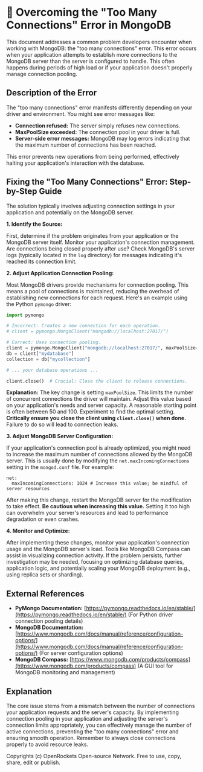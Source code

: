 # 🐞 Overcoming the "Too Many Connections" Error in MongoDB


This document addresses a common problem developers encounter when working with MongoDB: the "too many connections" error. This error occurs when your application attempts to establish more connections to the MongoDB server than the server is configured to handle.  This often happens during periods of high load or if your application doesn't properly manage connection pooling.

## Description of the Error

The "too many connections" error manifests differently depending on your driver and environment.  You might see error messages like:

* **Connection refused:** The server simply refuses new connections.
* **MaxPoolSize exceeded:**  The connection pool in your driver is full.
* **Server-side error messages:** MongoDB may log errors indicating that the maximum number of connections has been reached.

This error prevents new operations from being performed, effectively halting your application's interaction with the database.

## Fixing the "Too Many Connections" Error: Step-by-Step Guide

The solution typically involves adjusting connection settings in your application and potentially on the MongoDB server.

**1. Identify the Source:**

First, determine if the problem originates from your application or the MongoDB server itself.  Monitor your application's connection management. Are connections being closed properly after use?  Check MongoDB's server logs (typically located in the `log` directory) for messages indicating it's reached its connection limit.

**2. Adjust Application Connection Pooling:**

Most MongoDB drivers provide mechanisms for connection pooling. This means a pool of connections is maintained, reducing the overhead of establishing new connections for each request.  Here's an example using the Python `pymongo` driver:


```python
import pymongo

# Incorrect: Creates a new connection for each operation.
# client = pymongo.MongoClient("mongodb://localhost:27017/")

# Correct: Uses connection pooling.
client = pymongo.MongoClient("mongodb://localhost:27017/", maxPoolSize=100) # Adjust maxPoolSize as needed.
db = client["mydatabase"]
collection = db["mycollection"]

# ... your database operations ...

client.close()  # Crucial: Close the client to release connections.
```

**Explanation:**  The key change is setting `maxPoolSize`. This limits the number of concurrent connections the driver will maintain.  Adjust this value based on your application's needs and server capacity.  A reasonable starting point is often between 50 and 100. Experiment to find the optimal setting. **Critically ensure you close the client using `client.close()` when done.**  Failure to do so will lead to connection leaks.


**3. Adjust MongoDB Server Configuration:**

If your application's connection pool is already optimized, you might need to increase the maximum number of connections allowed by the MongoDB server.  This is usually done by modifying the `net.maxIncomingConnections` setting in the `mongod.conf` file.  For example:


```
net:
  maxIncomingConnections: 1024 # Increase this value; be mindful of server resources
```

After making this change, restart the MongoDB server for the modification to take effect.  **Be cautious when increasing this value.** Setting it too high can overwhelm your server's resources and lead to performance degradation or even crashes.


**4. Monitor and Optimize:**

After implementing these changes, monitor your application's connection usage and the MongoDB server's load.  Tools like MongoDB Compass can assist in visualizing connection activity.  If the problem persists, further investigation may be needed, focusing on optimizing database queries, application logic, and potentially scaling your MongoDB deployment (e.g., using replica sets or sharding).

## External References

* **PyMongo Documentation:** [https://pymongo.readthedocs.io/en/stable/](https://pymongo.readthedocs.io/en/stable/) (For Python driver connection pooling details)
* **MongoDB Documentation:** [https://www.mongodb.com/docs/manual/reference/configuration-options/](https://www.mongodb.com/docs/manual/reference/configuration-options/) (For server configuration options)
* **MongoDB Compass:** [https://www.mongodb.com/products/compass](https://www.mongodb.com/products/compass) (A GUI tool for MongoDB monitoring and management)


## Explanation

The core issue stems from a mismatch between the number of connections your application requests and the server's capacity.  By implementing connection pooling in your application and adjusting the server's connection limits appropriately, you can effectively manage the number of active connections, preventing the "too many connections" error and ensuring smooth operation.  Remember to always close connections properly to avoid resource leaks.


Copyrights (c) OpenRockets Open-source Network. Free to use, copy, share, edit or publish.

